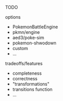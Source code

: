 TODO 

options 

- PokemonBattleEngine
- pkmn/engine
- aed3/poke-sim
- pokemon-shwodown
- custom
- ...

tradeoffs/features

- completeness
- correctness
- "transformations"
- transitions function
- ...
